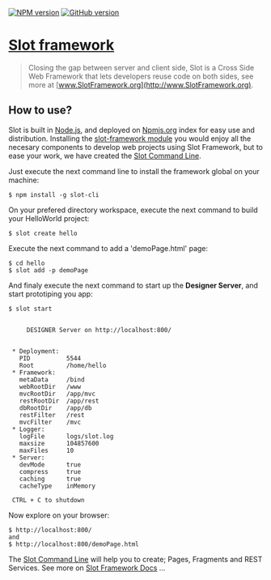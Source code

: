 [![NPM version](https://badge.fury.io/js/slot-framework.svg)](http://badge.fury.io/js/slot-framework)
[![GitHub version](https://badge.fury.io/gh/SlotTeam%2Fslot-framework.svg)](http://badge.fury.io/gh/SlotTeam%2Fslot-framework)

# [Slot framework](http://www.SlotFramework.org)

> Closing the gap between server and client side, Slot is a Cross Side Web Framework that lets developers reuse code on both sides, 
 see more at [www.SlotFramework.org](http://www.SlotFramework.org).


## How to use?
Slot is built in [Node.js](http://nodejs.org/), and deployed on [Npmjs.org](http://Npmjs.org/) index for easy use and distribution. 
Installing the [slot-framework module](https://www.npmjs.org/package/slot-framework) you would enjoy all the necesary components to develop web projects 
using Slot Framework, 
but to ease your work, we have created the [Slot Command Line](https://www.npmjs.org/package/slot-cli).

Just execute the next command line to install the framework global on your machine:

    $ npm install -g slot-cli

On your prefered directory workspace, execute the next command to build your HelloWorld project:

    $ slot create hello

Execute the next command to add a 'demoPage.html' page:

    $ cd hello
    $ slot add -p demoPage

And finaly execute the next command to start up the **Designer Server**, and start prototiping you app: 

    $ slot start
      
      
         DESIGNER Server on http://localhost:800/


     * Deployment:
       PID          5544
       Root         /home/hello
     * Framework:
       metaData     /bind
       webRootDir   /www
       mvcRootDir   /app/mvc
       restRootDir  /app/rest
       dbRootDir    /app/db
       restFilter   /rest
       mvcFilter    /mvc
     * Logger:
       logFile      logs/slot.log
       maxsize      104857600
       maxFiles     10
     * Server:
       devMode      true
       compress     true
       caching      true
       cacheType    inMemory

     CTRL + C to shutdown

Now explore on your browser:

    $ http://localhost:800/
    and 
    $ http://localhost:800/demoPage.html



The [Slot Command Line](https://www.npmjs.org/package/slot-cli) will help you to create; Pages, Fragments and REST Services. See more on [Slot Framework Docs](http://www.SlotFramework.org/docs) ...
